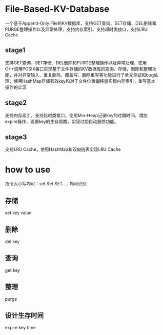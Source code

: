 # File-Based-KV-Database
一个基于Append-Only File的KV数据库，支持GET查询、SET存储、DEL删除和PURGE整理操作以及异常处理，支持内存索引，支持超时类接口，支持LRU Cache
## stage1
支持GET查询、SET存储、DEL删除和PURGE整理操作以及异常处理，使用C++调用POSIX接口实现基于文件存储的KV数据库的查询、存储，删除和整理功能，并对异常输入、重复删除、覆盖写、删除重写等功能进行了单元测试和bug处理，使用HashMap存储有效key和对于文件位置偏移量实现内存索引，重写基本操作的实现
## stage2
支持内存索引，支持超时类接口，使用Min-Heap记录key的过期时间，增加expire操作，设置key的生存周期，实现过期自动删除功能。
## stage3
支持LRU Cache，使用HashMap和双向链表实现LRU Cache
# how to use
指令大小写均可：set Set SET……均可识别
## 存储
set key value
## 删除
del key
## 查询
get key
## 整理
purge
## 设计生存时间
expire key time
